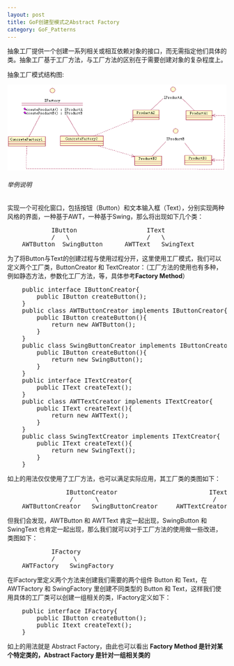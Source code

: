 ```yaml
---
layout: post
title: GoF创建型模式之Abstract Factory
category: GoF_Patterns
---
```


抽象工厂提供一个创建一系列相关或相互依赖对象的接口，而无需指定他们具体的类。抽象工厂基于工厂方法，与工厂方法的区别在于需要创建对象的复杂程度上。

抽象工厂模式结构图:

![](/img/gof/abstractfactory.png)

###### 举例说明

实现一个可视化窗口，包括按钮（Button）和文本输入框（Text），分别实现两种风格的界面，一种基于AWT，一种基于Swing，那么将出现如下几个类： 

<pre class="prettyprint">
            IButton                   IText
            /   \                     /   \
    AWTButton  SwingButton      AWTText   SwingText
</pre>

为了将Button与Text的创建过程与使用过程分开，这里使用工厂模式，我们可以定义两个工厂类，ButtonCreator 和 TextCreator：（工厂方法的使用也有多种，例如静态方法，参数化工厂方法，等，具体参考**Factory Method**）

<pre class="prettyprint">
    public interface IButtonCreator{
        public IButton createButton();
    }
    public class AWTButtonCreator implements IButtonCreator{
        public IButton createButton(){
            return new AWTButton();
        }
    }
    public class SwingButtonCreator implements IButtonCreator{
        public IButton createButton(){
            return new SwingButton();
        }
    }
    public interface ITextCreator{
        public IText createText();
    }
    public class AWTTextCreator implements ITextCreator{
        public IText createText(){
            return new AWTText();
        }
    }
    public class SwingTextCreator implements ITextCreator{
        public IText createText(){
            return new SwingText();
        }
    }
</pre>

如上的用法仅仅使用了工厂方法，也可以满足实际应用，其工厂类的类图如下： 

<pre class="prettyprint">
                IButtonCreator                         ITextCreator
                 /      \                               /       \
    AWTButtonCreator   SwingButtonCreator     AWTTextCreator    SwingTextCreator
</pre>

但我们会发现，AWTButton 和 AWTText 肯定一起出现，SwingButton 和 SwingText 也肯定一起出现，那么我们就可以对于工厂方法的使用做一些改进，类图如下： 

<pre class="prettyprint">
            IFactory
            /     \
    AWTFactory   SwingFactory
</pre>

在IFactory里定义两个方法来创建我们需要的两个组件 Button 和 Text，在 AWTFactory 和 SwingFactory 里创建不同类型的 Button 和 Text，这样我们使用具体的工厂类可以创建一组相关的类，IFactory定义如下： 

<pre class="prettyprint">
    public interface IFactory{
        public IButton createButton();
        public Itext createText();
    }
</pre>

如上的用法就是 Abstract Factory，由此也可以看出 **Factory Method 是针对某个特定类的，Abstract Factory 是针对一组相关类的**
